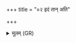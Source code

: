 +++
title = "०२ इदं तान् अति"

+++
<details><summary>मूलम् (GR)</summary>

इदं तान् अति सृजामि तान् माभ्य् अव निक्षि ।  
तैस् तम् अभ्य् अति सृजामि यो ऽस्मान् द्वेष्टि यं वयं द्विष्मः ॥
</details>